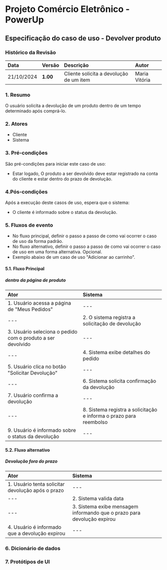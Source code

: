 # Projeto Comércio Eletrônico - PowerUp

## Especificação do caso de uso - Devolver produto

### Histórico da Revisão
|  Data  | Versão | Descrição | Autor |
|:-------|:-------|:----------|:------|
| 21/10/2024 | **1.00** | Cliente solicita a devolução de um item | Maria Vitória |


### 1. Resumo 
O usuário solicita a devolução de um produto dentro de um tempo determinado após comprá-lo.

### 2. Atores
- Cliente
- Sistema

### 3. Pré-condições
São pré-condições para iniciar este caso de uso:
- 	Estar logado, O produto a ser devolvido deve estar registrado na conta do cliente e estar dentro do prazo de devolução.

### 4.Pós-condições
Após a execução deste casos de uso, espera que o sistema:
-  O cliente é informado sobre o status da devolução.

### 5. Fluxos de evento
- No fluxo principal, definir o passo a passo de como vai ocorrer o caso de uso da forma padrão.
- No fluxo alternativo, definir o passo a passo de como vai ocorrer o caso de uso em uma forma alternativa. Opcional.
- Exemplo abaixo de um caso de uso "Adicionar ao carrinho".

#### 5.1. Fluxo Principal
##### dentro da página de produto

|  Ator  | Sistema |
|:-------|:------- |
| 1. Usuário acessa a página de "Meus Pedidos"| --- |
| --- |2. O sistema registra a solicitação de devolução|
| 3. Usuário seleciona o pedido com o produto a ser devolvido | --- |
| --- |	4. Sistema exibe detalhes do pedido |---
| 5. Usuário clica no botão "Solicitar Devolução" | --- 
| --- | 6. Sistema solicita confirmação da devolução|
|7. Usuário confirma a devolução|---
| --- | 8. Sistema registra a solicitação e informa o prazo para reembolso|
|9. Usuário é informado sobre o status da devolução|---

#### 5.2. Fluxo alternativo
##### Devolução fora do prazo

|  Ator  | Sistema |
|:-------|:------- |
| 1. Usuário tenta solicitar devolução após o prazo | --- |
| --- | 2. Sistema valida data|
| --- | 3. Sistema exibe mensagem informando que o prazo para devolução expirou|
|4. Usuário é informado que a devolução expirou | --- |


### 6. Dicionário de dados

### 7. Protótipos de UI


